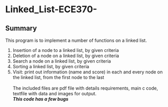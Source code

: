 # Linked_List-ECE370-
## Summary
This program is to implement a number of functions on a linked list. <br>
1. Insertion of a node to a linked list, by given criteria <br>
2. Deletion of a node on a linked list, by given criteria <br>
3. Search a node on a linked list, by given criteria <br>
4. Sorting a linked list, by given criteria <br>
4. Visit: print out information (name and score) in each and every node on the linked list, from the first node to the last <br> <br>
The included files are pdf file with details requirements, main c code, textfile with data and images for output.<br>
_**This code has a few bugs**_
